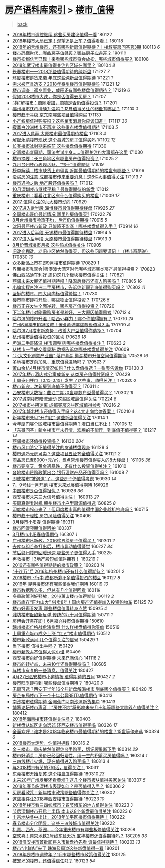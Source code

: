 [房产语料库索引](../../README.md)  > [楼市_值得](楼市_值得.md)
====
> [back](../README.md)

- [2018年楼市调控继续 这些买房建议值得一看](http://jkwz.applinzi.com/ittc/7061351183111701511.html#2018%E5%B9%B4%E6%A5%BC%E5%B8%82%E8%B0%83%E6%8E%A7%E7%BB%A7%E7%BB%AD+%E8%BF%99%E4%BA%9B%E4%B9%B0%E6%88%BF%E5%BB%BA%E8%AE%AE%E5%80%BC%E5%BE%97%E4%B8%80%E7%9C%8B) 180122  
- [2018年楼市大局已定！观望还是上车？值得看看！](http://jkwz.applinzi.com/ittc/7059869910887302155.html#2018%E5%B9%B4%E6%A5%BC%E5%B8%82%E5%A4%A7%E5%B1%80%E5%B7%B2%E5%AE%9A%EF%BC%81%E8%A7%82%E6%9C%9B%E8%BF%98%E6%98%AF%E4%B8%8A%E8%BD%A6%EF%BC%9F%E5%80%BC%E5%BE%97%E7%9C%8B%E7%9C%8B%EF%BC%81) 180118  
- [2018年的常州楼市，还有哪些新房值得期待？｜楼叔买房问答第3期](http://jkwz.applinzi.com/ittc/7057934443656774673.html#2018%E5%B9%B4%E7%9A%84%E5%B8%B8%E5%B7%9E%E6%A5%BC%E5%B8%82%EF%BC%8C%E8%BF%98%E6%9C%89%E5%93%AA%E4%BA%9B%E6%96%B0%E6%88%BF%E5%80%BC%E5%BE%97%E6%9C%9F%E5%BE%85%EF%BC%9F%EF%BD%9C%E6%A5%BC%E5%8F%94%E4%B9%B0%E6%88%BF%E9%97%AE%E7%AD%94%E7%AC%AC3%E6%9C%9F) 180113 *6* 
- [楼市恐慌时代，哪些房子值得买？哪些房子应避开？](http://jkwz.applinzi.com/ittc/7056885532427027472.html#%E6%A5%BC%E5%B8%82%E6%81%90%E6%85%8C%E6%97%B6%E4%BB%A3%EF%BC%8C%E5%93%AA%E4%BA%9B%E6%88%BF%E5%AD%90%E5%80%BC%E5%BE%97%E4%B9%B0%EF%BC%9F%E5%93%AA%E4%BA%9B%E6%88%BF%E5%AD%90%E5%BA%94%E9%81%BF%E5%BC%80%EF%BC%9F) 180110  
- [楼市松绑信号已现！来看哪些城市将会放松，哪些城市值得买入](http://jkwz.applinzi.com/ittc/7056325189359371275.html#%E6%A5%BC%E5%B8%82%E6%9D%BE%E7%BB%91%E4%BF%A1%E5%8F%B7%E5%B7%B2%E7%8E%B0%EF%BC%81%E6%9D%A5%E7%9C%8B%E5%93%AA%E4%BA%9B%E5%9F%8E%E5%B8%82%E5%B0%86%E4%BC%9A%E6%94%BE%E6%9D%BE%EF%BC%8C%E5%93%AA%E4%BA%9B%E5%9F%8E%E5%B8%82%E5%80%BC%E5%BE%97%E4%B9%B0%E5%85%A5) 180108  
- [2018年武汉楼市最值得关注的区域在哪里？](http://jkwz.applinzi.com/ittc/7054673342588519440.html#2018%E5%B9%B4%E6%AD%A6%E6%B1%89%E6%A5%BC%E5%B8%82%E6%9C%80%E5%80%BC%E5%BE%97%E5%85%B3%E6%B3%A8%E7%9A%84%E5%8C%BA%E5%9F%9F%E5%9C%A8%E5%93%AA%E9%87%8C%EF%BC%9F) 180104 *8* 
- [长春楼市——2018那些值得期待的纯新盘](http://jkwz.applinzi.com/ittc/7051704517152736273.html#%E9%95%BF%E6%98%A5%E6%A5%BC%E5%B8%82%E2%80%94%E2%80%942018%E9%82%A3%E4%BA%9B%E5%80%BC%E5%BE%97%E6%9C%9F%E5%BE%85%E7%9A%84%E7%BA%AF%E6%96%B0%E7%9B%98) 171227 *7* 
- [环厦楼市鲜货来袭 年底这些纯新盘值得期待](http://jkwz.applinzi.com/ittc/7049555931539440657.html#%E7%8E%AF%E5%8E%A6%E6%A5%BC%E5%B8%82%E9%B2%9C%E8%B4%A7%E6%9D%A5%E8%A2%AD+%E5%B9%B4%E5%BA%95%E8%BF%99%E4%BA%9B%E7%BA%AF%E6%96%B0%E7%9B%98%E5%80%BC%E5%BE%97%E6%9C%9F%E5%BE%85) 171221 *1* 
- [需求被严重透支？2018年泰州楼市值得期待吗](http://jkwz.applinzi.com/ittc/7049446830520140817.html#%E9%9C%80%E6%B1%82%E8%A2%AB%E4%B8%A5%E9%87%8D%E9%80%8F%E6%94%AF%EF%BC%9F2018%E5%B9%B4%E6%B3%B0%E5%B7%9E%E6%A5%BC%E5%B8%82%E5%80%BC%E5%BE%97%E6%9C%9F%E5%BE%85%E5%90%97) 171221 *12* 
- [楼市调查｜返乡置业，咸阳还有哪些楼盘值得期待？](http://jkwz.applinzi.com/ittc/7048800977983898640.html#%E6%A5%BC%E5%B8%82%E8%B0%83%E6%9F%A5%EF%BD%9C%E8%BF%94%E4%B9%A1%E7%BD%AE%E4%B8%9A%EF%BC%8C%E5%92%B8%E9%98%B3%E8%BF%98%E6%9C%89%E5%93%AA%E4%BA%9B%E6%A5%BC%E7%9B%98%E5%80%BC%E5%BE%97%E6%9C%9F%E5%BE%85%EF%BC%9F) 171219 *6* 
- [假如2018楼市大跌，你是否值得去买房？](http://jkwz.applinzi.com/ittc/7044288392420918289.html#%E5%81%87%E5%A6%822018%E6%A5%BC%E5%B8%82%E5%A4%A7%E8%B7%8C%EF%BC%8C%E4%BD%A0%E6%98%AF%E5%90%A6%E5%80%BC%E5%BE%97%E5%8E%BB%E4%B9%B0%E6%88%BF%EF%BC%9F) 171207  
- [“祥”解楼市：商圈增加，商铺是否仍值得投资？](http://jkwz.applinzi.com/ittc/7042036002770650128.html#%E2%80%9C%E7%A5%A5%E2%80%9D%E8%A7%A3%E6%A5%BC%E5%B8%82%EF%BC%9A%E5%95%86%E5%9C%88%E5%A2%9E%E5%8A%A0%EF%BC%8C%E5%95%86%E9%93%BA%E6%98%AF%E5%90%A6%E4%BB%8D%E5%80%BC%E5%BE%97%E6%8A%95%E8%B5%84%EF%BC%9F) 171201  
- [福州楼市还将持续升温吗？12月值得关注的楼盘有哪些？](http://jkwz.applinzi.com/ittc/7041767173289149456.html#%E7%A6%8F%E5%B7%9E%E6%A5%BC%E5%B8%82%E8%BF%98%E5%B0%86%E6%8C%81%E7%BB%AD%E5%8D%87%E6%B8%A9%E5%90%97%EF%BC%9F12%E6%9C%88%E5%80%BC%E5%BE%97%E5%85%B3%E6%B3%A8%E7%9A%84%E6%A5%BC%E7%9B%98%E6%9C%89%E5%93%AA%E4%BA%9B%EF%BC%9F) 171130 *3* 
- [楼市趋于平稳 京东南哪些项目值得购买](http://jkwz.applinzi.com/ittc/7041669464783848465.html#%E6%A5%BC%E5%B8%82%E8%B6%8B%E4%BA%8E%E5%B9%B3%E7%A8%B3+%E4%BA%AC%E4%B8%9C%E5%8D%97%E5%93%AA%E4%BA%9B%E9%A1%B9%E7%9B%AE%E5%80%BC%E5%BE%97%E8%B4%AD%E4%B9%B0) 171130  
- [小产权房值得购买吗？这些楼市消息你应该知道！](http://jkwz.applinzi.com/ittc/7036966507089757201.html#%E5%B0%8F%E4%BA%A7%E6%9D%83%E6%88%BF%E5%80%BC%E5%BE%97%E8%B4%AD%E4%B9%B0%E5%90%97%EF%BC%9F%E8%BF%99%E4%BA%9B%E6%A5%BC%E5%B8%82%E6%B6%88%E6%81%AF%E4%BD%A0%E5%BA%94%E8%AF%A5%E7%9F%A5%E9%81%93%EF%BC%81) 171117 *30* 
- [寂寞白沙洲楼市不再冷 这些重点楼盘值得期待](http://jkwz.applinzi.com/ittc/7031652823236871184.html#%E5%AF%82%E5%AF%9E%E7%99%BD%E6%B2%99%E6%B4%B2%E6%A5%BC%E5%B8%82%E4%B8%8D%E5%86%8D%E5%86%B7+%E8%BF%99%E4%BA%9B%E9%87%8D%E7%82%B9%E6%A5%BC%E7%9B%98%E5%80%BC%E5%BE%97%E6%9C%9F%E5%BE%85) 171103 *5* 
- [2017进入尾声 太原楼市最值得期待楼盘](http://jkwz.applinzi.com/ittc/7031498441685992464.html#2017%E8%BF%9B%E5%85%A5%E5%B0%BE%E5%A3%B0+%E5%A4%AA%E5%8E%9F%E6%A5%BC%E5%B8%82%E6%9C%80%E5%80%BC%E5%BE%97%E6%9C%9F%E5%BE%85%E6%A5%BC%E7%9B%98) 171103 *4* 
- [解密永清楼市现状 这个县城的房子值得买吗](http://jkwz.applinzi.com/ittc/7031181856135971857.html#%E8%A7%A3%E5%AF%86%E6%B0%B8%E6%B8%85%E6%A5%BC%E5%B8%82%E7%8E%B0%E7%8A%B6+%E8%BF%99%E4%B8%AA%E5%8E%BF%E5%9F%8E%E7%9A%84%E6%88%BF%E5%AD%90%E5%80%BC%E5%BE%97%E4%B9%B0%E5%90%97) 171102 *12* 
- [长春楼市冰封期来临前 这些楼盘值得期待](http://jkwz.applinzi.com/ittc/7030254594754610192.html#%E9%95%BF%E6%98%A5%E6%A5%BC%E5%B8%82%E5%86%B0%E5%B0%81%E6%9C%9F%E6%9D%A5%E4%B8%B4%E5%89%8D+%E8%BF%99%E4%BA%9B%E6%A5%BC%E7%9B%98%E5%80%BC%E5%BE%97%E6%9C%9F%E5%BE%85) 171030  
- [定调楼市新周期、司法考试变身……值得关注的大事都在这里](http://jkwz.applinzi.com/ittc/7030213667449209872.html#%E5%AE%9A%E8%B0%83%E6%A5%BC%E5%B8%82%E6%96%B0%E5%91%A8%E6%9C%9F%E3%80%81%E5%8F%B8%E6%B3%95%E8%80%83%E8%AF%95%E5%8F%98%E8%BA%AB%E2%80%A6%E2%80%A6%E5%80%BC%E5%BE%97%E5%85%B3%E6%B3%A8%E7%9A%84%E5%A4%A7%E4%BA%8B%E9%83%BD%E5%9C%A8%E8%BF%99%E9%87%8C) 171030  
- [楼市摘要：长三角地区有哪些房产值得投资？](http://jkwz.applinzi.com/ittc/7028473532139439121.html#%E6%A5%BC%E5%B8%82%E6%91%98%E8%A6%81%EF%BC%9A%E9%95%BF%E4%B8%89%E8%A7%92%E5%9C%B0%E5%8C%BA%E6%9C%89%E5%93%AA%E4%BA%9B%E6%88%BF%E4%BA%A7%E5%80%BC%E5%BE%97%E6%8A%95%E8%B5%84%EF%BC%9F) 171025 *2* 
- [九月台州楼市表现活跃，“银十”值得期待](http://jkwz.applinzi.com/ittc/7026074881257636880.html#%E4%B9%9D%E6%9C%88%E5%8F%B0%E5%B7%9E%E6%A5%BC%E5%B8%82%E8%A1%A8%E7%8E%B0%E6%B4%BB%E8%B7%83%EF%BC%8C%E2%80%9C%E9%93%B6%E5%8D%81%E2%80%9D%E5%80%BC%E5%BE%97%E6%9C%9F%E5%BE%85) 171019  
- [榜单解读｜楼市缺货上市偏紧 近期最值得期待的楼盘有哪些？](http://jkwz.applinzi.com/ittc/7025029843681543184.html#%E6%A6%9C%E5%8D%95%E8%A7%A3%E8%AF%BB%EF%BD%9C%E6%A5%BC%E5%B8%82%E7%BC%BA%E8%B4%A7%E4%B8%8A%E5%B8%82%E5%81%8F%E7%B4%A7+%E8%BF%91%E6%9C%9F%E6%9C%80%E5%80%BC%E5%BE%97%E6%9C%9F%E5%BE%85%E7%9A%84%E6%A5%BC%E7%9B%98%E6%9C%89%E5%93%AA%E4%BA%9B%EF%BC%9F) 171016  
- [没买房的注意 成都楼市传来重要消息！这6件大事值得关注](http://jkwz.applinzi.com/ittc/7023983438800094225.html#%E6%B2%A1%E4%B9%B0%E6%88%BF%E7%9A%84%E6%B3%A8%E6%84%8F+%E6%88%90%E9%83%BD%E6%A5%BC%E5%B8%82%E4%BC%A0%E6%9D%A5%E9%87%8D%E8%A6%81%E6%B6%88%E6%81%AF%EF%BC%81%E8%BF%996%E4%BB%B6%E5%A4%A7%E4%BA%8B%E5%80%BC%E5%BE%97%E5%85%B3%E6%B3%A8) 171013 *7* 
- [楼市遇冷之后 地产股还值得买吗？](http://jkwz.applinzi.com/ittc/7023633953754448912.html#%E6%A5%BC%E5%B8%82%E9%81%87%E5%86%B7%E4%B9%8B%E5%90%8E+%E5%9C%B0%E4%BA%A7%E8%82%A1%E8%BF%98%E5%80%BC%E5%BE%97%E4%B9%B0%E5%90%97%EF%BC%9F) 171012  
- [10月深圳楼市继续平稳？最值得期待的新盘](http://jkwz.applinzi.com/ittc/7023612467299746833.html#10%E6%9C%88%E6%B7%B1%E5%9C%B3%E6%A5%BC%E5%B8%82%E7%BB%A7%E7%BB%AD%E5%B9%B3%E7%A8%B3%EF%BC%9F%E6%9C%80%E5%80%BC%E5%BE%97%E6%9C%9F%E5%BE%85%E7%9A%84%E6%96%B0%E7%9B%98) 171012  
- [重庆楼市：看看江北区有什么值得购买的楼盘](http://jkwz.applinzi.com/ittc/7022522029176259600.html#%E9%87%8D%E5%BA%86%E6%A5%BC%E5%B8%82%EF%BC%9A%E7%9C%8B%E7%9C%8B%E6%B1%9F%E5%8C%97%E5%8C%BA%E6%9C%89%E4%BB%80%E4%B9%88%E5%80%BC%E5%BE%97%E8%B4%AD%E4%B9%B0%E7%9A%84%E6%A5%BC%E7%9B%98) 171009 *17* 
- [2017 值得关注的六大楼市动向](http://jkwz.applinzi.com/ittc/7018747552378389520.html#2017+%E5%80%BC%E5%BE%97%E5%85%B3%E6%B3%A8%E7%9A%84%E5%85%AD%E5%A4%A7%E6%A5%BC%E5%B8%82%E5%8A%A8%E5%90%91) 170929  
- [2017进入后半段 淄博楼市最值得期待楼盘](http://jkwz.applinzi.com/ittc/7017293070264173585.html#2017%E8%BF%9B%E5%85%A5%E5%90%8E%E5%8D%8A%E6%AE%B5+%E6%B7%84%E5%8D%9A%E6%A5%BC%E5%B8%82%E6%9C%80%E5%80%BC%E5%BE%97%E6%9C%9F%E5%BE%85%E6%A5%BC%E7%9B%98) 170925 *27* 
- [全国楼市房价最新情况 哪里的房值得买?](http://jkwz.applinzi.com/ittc/7016099063794238481.html#%E5%85%A8%E5%9B%BD%E6%A5%BC%E5%B8%82%E6%88%BF%E4%BB%B7%E6%9C%80%E6%96%B0%E6%83%85%E5%86%B5+%E5%93%AA%E9%87%8C%E7%9A%84%E6%88%BF%E5%80%BC%E5%BE%97%E4%B9%B0%3F) 170922 *78* 
- [8月台州楼市冷热不均，后市仍值得期待](http://jkwz.applinzi.com/ittc/7013457545098953744.html#8%E6%9C%88%E5%8F%B0%E5%B7%9E%E6%A5%BC%E5%B8%82%E5%86%B7%E7%83%AD%E4%B8%8D%E5%9D%87%EF%BC%8C%E5%90%8E%E5%B8%82%E4%BB%8D%E5%80%BC%E5%BE%97%E6%9C%9F%E5%BE%85) 170915 *5* 
- [沈阳最严楼市新政 只能降不能涨！哪些楼盘值得入手？](http://jkwz.applinzi.com/ittc/7013169478022726673.html#%E6%B2%88%E9%98%B3%E6%9C%80%E4%B8%A5%E6%A5%BC%E5%B8%82%E6%96%B0%E6%94%BF+%E5%8F%AA%E8%83%BD%E9%99%8D%E4%B8%8D%E8%83%BD%E6%B6%A8%EF%BC%81%E5%93%AA%E4%BA%9B%E6%A5%BC%E7%9B%98%E5%80%BC%E5%BE%97%E5%85%A5%E6%89%8B%EF%BC%9F) 170914 *16* 
- [2017进入后半段 无锡楼市最值得期待楼盘](http://jkwz.applinzi.com/ittc/7012944708203185169.html#2017%E8%BF%9B%E5%85%A5%E5%90%8E%E5%8D%8A%E6%AE%B5+%E6%97%A0%E9%94%A1%E6%A5%BC%E5%B8%82%E6%9C%80%E5%80%BC%E5%BE%97%E6%9C%9F%E5%BE%85%E6%A5%BC%E7%9B%98) 170914 *5* 
- [2017进入后半段 太原楼市最值得期待楼盘](http://jkwz.applinzi.com/ittc/7012574225049846801.html#2017%E8%BF%9B%E5%85%A5%E5%90%8E%E5%8D%8A%E6%AE%B5+%E5%A4%AA%E5%8E%9F%E6%A5%BC%E5%B8%82%E6%9C%80%E5%80%BC%E5%BE%97%E6%9C%9F%E5%BE%85%E6%A5%BC%E7%9B%98) 170913 *3* 
- [8月份晋城楼市月报 这些热点值得关注](http://jkwz.applinzi.com/ittc/7009852742309512208.html#8%E6%9C%88%E4%BB%BD%E6%99%8B%E5%9F%8E%E6%A5%BC%E5%B8%82%E6%9C%88%E6%8A%A5+%E8%BF%99%E4%BA%9B%E7%83%AD%E7%82%B9%E5%80%BC%E5%BE%97%E5%85%B3%E6%B3%A8) 170905  
- [旧改变棚改，老旧小区依然值得买，但这些问题要谨记！（楼市奇葩说）](http://jkwz.applinzi.com/ittc/7007648970615309328.html#%E6%97%A7%E6%94%B9%E5%8F%98%E6%A3%9A%E6%94%B9%EF%BC%8C%E8%80%81%E6%97%A7%E5%B0%8F%E5%8C%BA%E4%BE%9D%E7%84%B6%E5%80%BC%E5%BE%97%E4%B9%B0%EF%BC%8C%E4%BD%86%E8%BF%99%E4%BA%9B%E9%97%AE%E9%A2%98%E8%A6%81%E8%B0%A8%E8%AE%B0%EF%BC%81%EF%BC%88%E6%A5%BC%E5%B8%82%E5%A5%87%E8%91%A9%E8%AF%B4%EF%BC%89) 170830 *10* 
- [众多新品上市在即9月楼市值得期待](http://jkwz.applinzi.com/ittc/7007159746740880401.html#%E4%BC%97%E5%A4%9A%E6%96%B0%E5%93%81%E4%B8%8A%E5%B8%82%E5%9C%A8%E5%8D%B39%E6%9C%88%E6%A5%BC%E5%B8%82%E5%80%BC%E5%BE%97%E6%9C%9F%E5%BE%85) 170829 *1* 
- [界面楼市私享会|粤港澳大湾区时代哪些城市哪类房产最值得投资？](http://jkwz.applinzi.com/ittc/7005070834769855504.html#%E7%95%8C%E9%9D%A2%E6%A5%BC%E5%B8%82%E7%A7%81%E4%BA%AB%E4%BC%9A%7C%E7%B2%A4%E6%B8%AF%E6%BE%B3%E5%A4%A7%E6%B9%BE%E5%8C%BA%E6%97%B6%E4%BB%A3%E5%93%AA%E4%BA%9B%E5%9F%8E%E5%B8%82%E5%93%AA%E7%B1%BB%E6%88%BF%E4%BA%A7%E6%9C%80%E5%80%BC%E5%BE%97%E6%8A%95%E8%B5%84%EF%BC%9F) 170823  
- [佛山西站通车利好 周边这几个板块楼市值得关注！](http://jkwz.applinzi.com/ittc/7004152886454649872.html#%E4%BD%9B%E5%B1%B1%E8%A5%BF%E7%AB%99%E9%80%9A%E8%BD%A6%E5%88%A9%E5%A5%BD+%E5%91%A8%E8%BE%B9%E8%BF%99%E5%87%A0%E4%B8%AA%E6%9D%BF%E5%9D%97%E6%A5%BC%E5%B8%82%E5%80%BC%E5%BE%97%E5%85%B3%E6%B3%A8%EF%BC%81) 170821  
- [燕郊未来发展还值得期待吗？降温后楼市还有人购买吗？](http://jkwz.applinzi.com/ittc/6998348574839276561.html#%E7%87%95%E9%83%8A%E6%9C%AA%E6%9D%A5%E5%8F%91%E5%B1%95%E8%BF%98%E5%80%BC%E5%BE%97%E6%9C%9F%E5%BE%85%E5%90%97%EF%BC%9F%E9%99%8D%E6%B8%A9%E5%90%8E%E6%A5%BC%E5%B8%82%E8%BF%98%E6%9C%89%E4%BA%BA%E8%B4%AD%E4%B9%B0%E5%90%97%EF%BC%9F) 170805 *16* 
- [小编实探白沙洲二手房楼市，告诉你新房到底值得购买吗？](http://jkwz.applinzi.com/ittc/6997164472454874129.html#%E5%B0%8F%E7%BC%96%E5%AE%9E%E6%8E%A2%E7%99%BD%E6%B2%99%E6%B4%B2%E4%BA%8C%E6%89%8B%E6%88%BF%E6%A5%BC%E5%B8%82%EF%BC%8C%E5%91%8A%E8%AF%89%E4%BD%A0%E6%96%B0%E6%88%BF%E5%88%B0%E5%BA%95%E5%80%BC%E5%BE%97%E8%B4%AD%E4%B9%B0%E5%90%97%EF%BC%9F) 170802 *11* 
- [坚挺的楼市，四大风向标值得警惕！](http://jkwz.applinzi.com/ittc/6995818597828789264.html#%E5%9D%9A%E6%8C%BA%E7%9A%84%E6%A5%BC%E5%B8%82%EF%BC%8C%E5%9B%9B%E5%A4%A7%E9%A3%8E%E5%90%91%E6%A0%87%E5%80%BC%E5%BE%97%E8%AD%A6%E6%83%95%EF%BC%81) 170730  
- [楼市熊市即将开启，哪些物业值得投资？](http://jkwz.applinzi.com/ittc/6994228224618660880.html#%E6%A5%BC%E5%B8%82%E7%86%8A%E5%B8%82%E5%8D%B3%E5%B0%86%E5%BC%80%E5%90%AF%EF%BC%8C%E5%93%AA%E4%BA%9B%E7%89%A9%E4%B8%9A%E5%80%BC%E5%BE%97%E6%8A%95%E8%B5%84%EF%BC%9F) 170726 *5* 
- [楼市正在发生全面逆转，哪些房产值得投资？](http://jkwz.applinzi.com/ittc/6992020038515950609.html#%E6%A5%BC%E5%B8%82%E6%AD%A3%E5%9C%A8%E5%8F%91%E7%94%9F%E5%85%A8%E9%9D%A2%E9%80%86%E8%BD%AC%EF%BC%8C%E5%93%AA%E4%BA%9B%E6%88%BF%E4%BA%A7%E5%80%BC%E5%BE%97%E6%8A%95%E8%B5%84%EF%BC%9F) 170720  
- [下半年楼市对刚需购房者是利好，三大原因值得思考](http://jkwz.applinzi.com/ittc/6989342686128374801.html#%E4%B8%8B%E5%8D%8A%E5%B9%B4%E6%A5%BC%E5%B8%82%E5%AF%B9%E5%88%9A%E9%9C%80%E8%B4%AD%E6%88%BF%E8%80%85%E6%98%AF%E5%88%A9%E5%A5%BD%EF%BC%8C%E4%B8%89%E5%A4%A7%E5%8E%9F%E5%9B%A0%E5%80%BC%E5%BE%97%E6%80%9D%E8%80%83) 170712 *4* 
- [哈尔滨的楼市升温！哈西vs群力！哪个你值得拥有？](http://jkwz.applinzi.com/ittc/6988673299872482309.html#%E5%93%88%E5%B0%94%E6%BB%A8%E7%9A%84%E6%A5%BC%E5%B8%82%E5%8D%87%E6%B8%A9%EF%BC%81%E5%93%88%E8%A5%BFvs%E7%BE%A4%E5%8A%9B%EF%BC%81%E5%93%AA%E4%B8%AA%E4%BD%A0%E5%80%BC%E5%BE%97%E6%8B%A5%E6%9C%89%EF%BC%9F) 170710 *28* 
- [广州6月楼市销冠区域！置业黄埔哪些靓盘值得入手](http://jkwz.applinzi.com/ittc/6988415338939941904.html#%E5%B9%BF%E5%B7%9E6%E6%9C%88%E6%A5%BC%E5%B8%82%E9%94%80%E5%86%A0%E5%8C%BA%E5%9F%9F%EF%BC%81%E7%BD%AE%E4%B8%9A%E9%BB%84%E5%9F%94%E5%93%AA%E4%BA%9B%E9%9D%93%E7%9B%98%E5%80%BC%E5%BE%97%E5%85%A5%E6%89%8B) 170709 *4* 
- [哈尔滨7月楼市新态势！改善大户型值得你选择？](http://jkwz.applinzi.com/ittc/6986401126499746821.html#%E5%93%88%E5%B0%94%E6%BB%A87%E6%9C%88%E6%A5%BC%E5%B8%82%E6%96%B0%E6%80%81%E5%8A%BF%EF%BC%81%E6%94%B9%E5%96%84%E5%A4%A7%E6%88%B7%E5%9E%8B%E5%80%BC%E5%BE%97%E4%BD%A0%E9%80%89%E6%8B%A9%EF%BC%9F) 170704  
- [杭州楼市最值得投资的区块](http://jkwz.applinzi.com/ittc/6983442116108616708.html#%E6%9D%AD%E5%B7%9E%E6%A5%BC%E5%B8%82%E6%9C%80%E5%80%BC%E5%BE%97%E6%8A%95%E8%B5%84%E7%9A%84%E5%8C%BA%E5%9D%97) 170626 *18* 
- [坦洲二手房降温 楼市调整期 哪些楼盘值得关注？](http://jkwz.applinzi.com/ittc/6982267809852556292.html#%E5%9D%A6%E6%B4%B2%E4%BA%8C%E6%89%8B%E6%88%BF%E9%99%8D%E6%B8%A9+%E6%A5%BC%E5%B8%82%E8%B0%83%E6%95%B4%E6%9C%9F+%E5%93%AA%E4%BA%9B%E6%A5%BC%E7%9B%98%E5%80%BC%E5%BE%97%E5%85%B3%E6%B3%A8%EF%BC%9F) 170623 *2* 
- [从楼市一手成交看奥秘 数据告诉你哪些楼盘值得关注](http://jkwz.applinzi.com/ittc/6977237273580930052.html#%E4%BB%8E%E6%A5%BC%E5%B8%82%E4%B8%80%E6%89%8B%E6%88%90%E4%BA%A4%E7%9C%8B%E5%A5%A5%E7%A7%98+%E6%95%B0%E6%8D%AE%E5%91%8A%E8%AF%89%E4%BD%A0%E5%93%AA%E4%BA%9B%E6%A5%BC%E7%9B%98%E5%80%BC%E5%BE%97%E5%85%B3%E6%B3%A8) 170609  
- [“北大文化创意产业园” 落户巢湖 巢湖楼市升值空间值得期待](http://jkwz.applinzi.com/ittc/6972616115262850052.html#%E2%80%9C%E5%8C%97%E5%A4%A7%E6%96%87%E5%8C%96%E5%88%9B%E6%84%8F%E4%BA%A7%E4%B8%9A%E5%9B%AD%E2%80%9D+%E8%90%BD%E6%88%B7%E5%B7%A2%E6%B9%96+%E5%B7%A2%E6%B9%96%E6%A5%BC%E5%B8%82%E5%8D%87%E5%80%BC%E7%A9%BA%E9%97%B4%E5%80%BC%E5%BE%97%E6%9C%9F%E5%BE%85) 170528 *16* 
- [多地楼市定向加息，重庆值得进场吗？](http://jkwz.applinzi.com/ittc/6963553855617893380.html#%E5%A4%9A%E5%9C%B0%E6%A5%BC%E5%B8%82%E5%AE%9A%E5%90%91%E5%8A%A0%E6%81%AF%EF%BC%8C%E9%87%8D%E5%BA%86%E5%80%BC%E5%BE%97%E8%BF%9B%E5%9C%BA%E5%90%97%EF%BC%9F) 170503 *7* 
- [萧山余杭4月楼市情况如何？什么盘值得选？一张表告诉你](http://jkwz.applinzi.com/ittc/6962438435678716933.html#%E8%90%A7%E5%B1%B1%E4%BD%99%E6%9D%AD4%E6%9C%88%E6%A5%BC%E5%B8%82%E6%83%85%E5%86%B5%E5%A6%82%E4%BD%95%EF%BC%9F%E4%BB%80%E4%B9%88%E7%9B%98%E5%80%BC%E5%BE%97%E9%80%89%EF%BC%9F%E4%B8%80%E5%BC%A0%E8%A1%A8%E5%91%8A%E8%AF%89%E4%BD%A0) 170430 *3* 
- [2017年楼市酒店式公寓成新宠 这类房产值得投资吗？](http://jkwz.applinzi.com/ittc/6962011755902403588.html#2017%E5%B9%B4%E6%A5%BC%E5%B8%82%E9%85%92%E5%BA%97%E5%BC%8F%E5%85%AC%E5%AF%93%E6%88%90%E6%96%B0%E5%AE%A0+%E8%BF%99%E7%B1%BB%E6%88%BF%E4%BA%A7%E5%80%BC%E5%BE%97%E6%8A%95%E8%B5%84%E5%90%97%EF%BC%9F) 170429  
- [上周泰州楼市（3.13-3.19）发生了这些事，值得关注！](http://jkwz.applinzi.com/ittc/6947114616013456388.html#%E4%B8%8A%E5%91%A8%E6%B3%B0%E5%B7%9E%E6%A5%BC%E5%B8%82%EF%BC%883.13-3.19%EF%BC%89%E5%8F%91%E7%94%9F%E4%BA%86%E8%BF%99%E4%BA%9B%E4%BA%8B%EF%BC%8C%E5%80%BC%E5%BE%97%E5%85%B3%E6%B3%A8%EF%BC%81) 170320 *6* 
- [楼市新宠，次新房到底值不值得买？](http://jkwz.applinzi.com/ittc/6943891043878700036.html#%E6%A5%BC%E5%B8%82%E6%96%B0%E5%AE%A0%EF%BC%8C%E6%AC%A1%E6%96%B0%E6%88%BF%E5%88%B0%E5%BA%95%E5%80%BC%E4%B8%8D%E5%80%BC%E5%BE%97%E4%B9%B0%EF%BC%9F) 170311 *4* 
- [西安楼市大数据：曲江二期20盘哪款户型最值得买？](http://jkwz.applinzi.com/ittc/6940240205708788740.html#%E8%A5%BF%E5%AE%89%E6%A5%BC%E5%B8%82%E5%A4%A7%E6%95%B0%E6%8D%AE%EF%BC%9A%E6%9B%B2%E6%B1%9F%E4%BA%8C%E6%9C%9F20%E7%9B%98%E5%93%AA%E6%AC%BE%E6%88%B7%E5%9E%8B%E6%9C%80%E5%80%BC%E5%BE%97%E4%B9%B0%EF%BC%9F) 170302 *11* 
- [2017城南楼市暗流涌动 这些区域最值得关注](http://jkwz.applinzi.com/ittc/6938260895791842309.html#2017%E5%9F%8E%E5%8D%97%E6%A5%BC%E5%B8%82%E6%9A%97%E6%B5%81%E6%B6%8C%E5%8A%A8+%E8%BF%99%E4%BA%9B%E5%8C%BA%E5%9F%9F%E6%9C%80%E5%80%BC%E5%BE%97%E5%85%B3%E6%B3%A8) 170224 *8* 
- [2017楼市扑朔迷离 成都买房这些区域值得参考](http://jkwz.applinzi.com/ittc/6935219501661684740.html#2017%E6%A5%BC%E5%B8%82%E6%89%91%E6%9C%94%E8%BF%B7%E7%A6%BB+%E6%88%90%E9%83%BD%E4%B9%B0%E6%88%BF%E8%BF%99%E4%BA%9B%E5%8C%BA%E5%9F%9F%E5%80%BC%E5%BE%97%E5%8F%82%E8%80%83) 170216 *2* 
- [2017年城北楼市还值得入手吗？这4大走向给你答案！](http://jkwz.applinzi.com/ittc/6933002031248966660.html#2017%E5%B9%B4%E5%9F%8E%E5%8C%97%E6%A5%BC%E5%B8%82%E8%BF%98%E5%80%BC%E5%BE%97%E5%85%A5%E6%89%8B%E5%90%97%EF%BC%9F%E8%BF%994%E5%A4%A7%E8%B5%B0%E5%90%91%E7%BB%99%E4%BD%A0%E7%AD%94%E6%A1%88%EF%BC%81) 170210 *4* 
- [新年楼市未见“开门红” 这些新盘值得关注](http://jkwz.applinzi.com/ittc/6922952712181515269.html#%E6%96%B0%E5%B9%B4%E6%A5%BC%E5%B8%82%E6%9C%AA%E8%A7%81%E2%80%9C%E5%BC%80%E9%97%A8%E7%BA%A2%E2%80%9D+%E8%BF%99%E4%BA%9B%E6%96%B0%E7%9B%98%E5%80%BC%E5%BE%97%E5%85%B3%E6%B3%A8) 170114 *1* 
- [今年厦门哪个区域楼市最值得期待？灌口当仁不让！](http://jkwz.applinzi.com/ittc/6919699198290428933.html#%E4%BB%8A%E5%B9%B4%E5%8E%A6%E9%97%A8%E5%93%AA%E4%B8%AA%E5%8C%BA%E5%9F%9F%E6%A5%BC%E5%B8%82%E6%9C%80%E5%80%BC%E5%BE%97%E6%9C%9F%E5%BE%85%EF%BC%9F%E7%81%8C%E5%8F%A3%E5%BD%93%E4%BB%81%E4%B8%8D%E8%AE%A9%EF%BC%81) 170105 *13* 
- [「东哥问答」新乡楼市年末行情，欢腾的不能行，到底值不值得买？](http://jkwz.applinzi.com/ittc/6912721349583045636.html#%E3%80%8C%E4%B8%9C%E5%93%A5%E9%97%AE%E7%AD%94%E3%80%8D%E6%96%B0%E4%B9%A1%E6%A5%BC%E5%B8%82%E5%B9%B4%E6%9C%AB%E8%A1%8C%E6%83%85%EF%BC%8C%E6%AC%A2%E8%85%BE%E7%9A%84%E4%B8%8D%E8%83%BD%E8%A1%8C%EF%BC%8C%E5%88%B0%E5%BA%95%E5%80%BC%E4%B8%8D%E5%80%BC%E5%BE%97%E4%B9%B0%EF%BC%9F) 161217 *13* 
- [燕郊楼市还值得投资吗？](http://jkwz.applinzi.com/ittc/6906343882458924036.html#%E7%87%95%E9%83%8A%E6%A5%BC%E5%B8%82%E8%BF%98%E5%80%BC%E5%BE%97%E6%8A%95%E8%B5%84%E5%90%97%EF%BC%9F) 161130 *204* 
- [楼市风口浪尖下值得关注的商铺楼盘现身](http://jkwz.applinzi.com/ittc/6905496922902496260.html#%E6%A5%BC%E5%B8%82%E9%A3%8E%E5%8F%A3%E6%B5%AA%E5%B0%96%E4%B8%8B%E5%80%BC%E5%BE%97%E5%85%B3%E6%B3%A8%E7%9A%84%E5%95%86%E9%93%BA%E6%A5%BC%E7%9B%98%E7%8E%B0%E8%BA%AB) 161128 *3* 
- [楼市遇冷无房可卖？这些项目五证齐全值得关注](http://jkwz.applinzi.com/ittc/6902971615968494597.html#%E6%A5%BC%E5%B8%82%E9%81%87%E5%86%B7%E6%97%A0%E6%88%BF%E5%8F%AF%E5%8D%96%EF%BC%9F%E8%BF%99%E4%BA%9B%E9%A1%B9%E7%9B%AE%E4%BA%94%E8%AF%81%E9%BD%90%E5%85%A8%E5%80%BC%E5%BE%97%E5%85%B3%E6%B3%A8) 161121 *2* 
- [商品房已至8000+元/㎡，盘点常州楼市值得买入的8大楼盘！](http://jkwz.applinzi.com/ittc/6897053228910248965.html#%E5%95%86%E5%93%81%E6%88%BF%E5%B7%B2%E8%87%B38000%2B%E5%85%83%2F%E3%8E%A1%EF%BC%8C%E7%9B%98%E7%82%B9%E5%B8%B8%E5%B7%9E%E6%A5%BC%E5%B8%82%E5%80%BC%E5%BE%97%E4%B9%B0%E5%85%A5%E7%9A%848%E5%A4%A7%E6%A5%BC%E7%9B%98%EF%BC%81) 161105 *36* 
- [楼市要变天，黄金遇暴跌，还有什么投资值得关注？](http://jkwz.applinzi.com/ittc/6887437550414726149.html#%E6%A5%BC%E5%B8%82%E8%A6%81%E5%8F%98%E5%A4%A9%EF%BC%8C%E9%BB%84%E9%87%91%E9%81%87%E6%9A%B4%E8%B7%8C%EF%BC%8C%E8%BF%98%E6%9C%89%E4%BB%80%E4%B9%88%E6%8A%95%E8%B5%84%E5%80%BC%E5%BE%97%E5%85%B3%E6%B3%A8%EF%BC%9F) 161010  
- [各地楼市限购政策出台 银行理财产品还值得买吗？](http://jkwz.applinzi.com/ittc/6886644989819356165.html#%E5%90%84%E5%9C%B0%E6%A5%BC%E5%B8%82%E9%99%90%E8%B4%AD%E6%94%BF%E7%AD%96%E5%87%BA%E5%8F%B0+%E9%93%B6%E8%A1%8C%E7%90%86%E8%B4%A2%E4%BA%A7%E5%93%81%E8%BF%98%E5%80%BC%E5%BE%97%E4%B9%B0%E5%90%97%EF%BC%9F) 161008 *7* 
- [即使楼市“被泡沫”了，这些房子仍值得考虑](http://jkwz.applinzi.com/ittc/6883660869229085700.html#%E5%8D%B3%E4%BD%BF%E6%A5%BC%E5%B8%82%E2%80%9C%E8%A2%AB%E6%B3%A1%E6%B2%AB%E2%80%9D%E4%BA%86%EF%BC%8C%E8%BF%99%E4%BA%9B%E6%88%BF%E5%AD%90%E4%BB%8D%E5%80%BC%E5%BE%97%E8%80%83%E8%99%91) 160930 *14* 
- [7、9号线十月开跑 楼市未来发展值得期待](http://jkwz.applinzi.com/ittc/6882115134851384324.html#7%E3%80%819%E5%8F%B7%E7%BA%BF%E5%8D%81%E6%9C%88%E5%BC%80%E8%B7%91+%E6%A5%BC%E5%B8%82%E6%9C%AA%E6%9D%A5%E5%8F%91%E5%B1%95%E5%80%BC%E5%BE%97%E6%9C%9F%E5%BE%85) 160926  
- [中国楼市是否值得担忧？](http://jkwz.applinzi.com/ittc/6882114620512273413.html#%E4%B8%AD%E5%9B%BD%E6%A5%BC%E5%B8%82%E6%98%AF%E5%90%A6%E5%80%BC%E5%BE%97%E6%8B%85%E5%BF%A7%EF%BC%9F) 160926 *36* 
- [西安楼市未来三大信号值得关注！](http://jkwz.applinzi.com/ittc/6877490922115302404.html#%E8%A5%BF%E5%AE%89%E6%A5%BC%E5%B8%82%E6%9C%AA%E6%9D%A5%E4%B8%89%E5%A4%A7%E4%BF%A1%E5%8F%B7%E5%80%BC%E5%BE%97%E5%85%B3%E6%B3%A8%EF%BC%81) 160913 *27* 
- [买房真得看时机 赣州楼市小户型房源值得选](http://jkwz.applinzi.com/ittc/6870339516417704964.html#%E4%B9%B0%E6%88%BF%E7%9C%9F%E5%BE%97%E7%9C%8B%E6%97%B6%E6%9C%BA+%E8%B5%A3%E5%B7%9E%E6%A5%BC%E5%B8%82%E5%B0%8F%E6%88%B7%E5%9E%8B%E6%88%BF%E6%BA%90%E5%80%BC%E5%BE%97%E9%80%89) 160825 *8* 
- [印度楼市拐点来了！但印度楼市真的值得中国企业趁机抄底吗？](http://jkwz.applinzi.com/ittc/6855116789079606276.html#%E5%8D%B0%E5%BA%A6%E6%A5%BC%E5%B8%82%E6%8B%90%E7%82%B9%E6%9D%A5%E4%BA%86%EF%BC%81%E4%BD%86%E5%8D%B0%E5%BA%A6%E6%A5%BC%E5%B8%82%E7%9C%9F%E7%9A%84%E5%80%BC%E5%BE%97%E4%B8%AD%E5%9B%BD%E4%BC%81%E4%B8%9A%E8%B6%81%E6%9C%BA%E6%8A%84%E5%BA%95%E5%90%97%EF%BC%9F) 160715  
- [楼市趋于理性 房贷风险值得关注](http://jkwz.applinzi.com/ittc/6817846993569186821.html#%E6%A5%BC%E5%B8%82%E8%B6%8B%E4%BA%8E%E7%90%86%E6%80%A7+%E6%88%BF%E8%B4%B7%E9%A3%8E%E9%99%A9%E5%80%BC%E5%BE%97%E5%85%B3%E6%B3%A8) 160406  
- [3月楼市小阳春 值得期待](http://jkwz.applinzi.com/ittc/6808201019099972612.html#3%E6%9C%88%E6%A5%BC%E5%B8%82%E5%B0%8F%E9%98%B3%E6%98%A5+%E5%80%BC%E5%BE%97%E6%9C%9F%E5%BE%85) 160311  
- [楼市回暖预期值得呵护](http://jkwz.applinzi.com/ittc/6806902562770912261.html#%E6%A5%BC%E5%B8%82%E5%9B%9E%E6%9A%96%E9%A2%84%E6%9C%9F%E5%80%BC%E5%BE%97%E5%91%B5%E6%8A%A4) 160307  
- [3月楼市小阳春值得期待](http://jkwz.applinzi.com/ittc/6806708604811871236.html#3%E6%9C%88%E6%A5%BC%E5%B8%82%E5%B0%8F%E9%98%B3%E6%98%A5%E5%80%BC%E5%BE%97%E6%9C%9F%E5%BE%85) 160307 *1* 
- [广州楼市出新政，2016这五种房子值得买！](http://jkwz.applinzi.com/ittc/6804762591981208580.html#%E5%B9%BF%E5%B7%9E%E6%A5%BC%E5%B8%82%E5%87%BA%E6%96%B0%E6%94%BF%EF%BC%8C2016%E8%BF%99%E4%BA%94%E7%A7%8D%E6%88%BF%E5%AD%90%E5%80%BC%E5%BE%97%E4%B9%B0%EF%BC%81) 160301 *2* 
- [去库存组合拳打出后，楼市异动值得警觉](http://jkwz.applinzi.com/ittc/6803286196004324357.html#%E5%8E%BB%E5%BA%93%E5%AD%98%E7%BB%84%E5%90%88%E6%8B%B3%E6%89%93%E5%87%BA%E5%90%8E%EF%BC%8C%E6%A5%BC%E5%B8%82%E5%BC%82%E5%8A%A8%E5%80%BC%E5%BE%97%E8%AD%A6%E8%A7%89) 160227 *84* 
- [节后赣州楼市回暖迅速 哪些房子更值得入手](http://jkwz.applinzi.com/ittc/6802821608372700165.html#%E8%8A%82%E5%90%8E%E8%B5%A3%E5%B7%9E%E6%A5%BC%E5%B8%82%E5%9B%9E%E6%9A%96%E8%BF%85%E9%80%9F+%E5%93%AA%E4%BA%9B%E6%88%BF%E5%AD%90%E6%9B%B4%E5%80%BC%E5%BE%97%E5%85%A5%E6%89%8B) 160225  
- [再救楼市！3地产股短线值得拥有！](http://jkwz.applinzi.com/ittc/6800590374322045956.html#%E5%86%8D%E6%95%91%E6%A5%BC%E5%B8%82%EF%BC%813%E5%9C%B0%E4%BA%A7%E8%82%A1%E7%9F%AD%E7%BA%BF%E5%80%BC%E5%BE%97%E6%8B%A5%E6%9C%89%EF%BC%81) 160219 *1* 
- [2016还有哪些值得期待的楼市政策？](http://jkwz.applinzi.com/ittc/6794680248142660612.html#2016%E8%BF%98%E6%9C%89%E5%93%AA%E4%BA%9B%E5%80%BC%E5%BE%97%E6%9C%9F%E5%BE%85%E7%9A%84%E6%A5%BC%E5%B8%82%E6%94%BF%E7%AD%96%EF%BC%9F) 160203 *14* 
- [“十连万”后 2016年杭州楼市还有什么值得期待？](http://jkwz.applinzi.com/ittc/6793805611598873605.html#%E2%80%9C%E5%8D%81%E8%BF%9E%E4%B8%87%E2%80%9D%E5%90%8E+2016%E5%B9%B4%E6%9D%AD%E5%B7%9E%E6%A5%BC%E5%B8%82%E8%BF%98%E6%9C%89%E4%BB%80%E4%B9%88%E5%80%BC%E5%BE%97%E6%9C%9F%E5%BE%85%EF%BC%9F) 160201 *2* 
- [2016楼市下行中 成都所剩不多值得投资的楼盘](http://jkwz.applinzi.com/ittc/6791928075147281412.html#2016%E6%A5%BC%E5%B8%82%E4%B8%8B%E8%A1%8C%E4%B8%AD+%E6%88%90%E9%83%BD%E6%89%80%E5%89%A9%E4%B8%8D%E5%A4%9A%E5%80%BC%E5%BE%97%E6%8A%95%E8%B5%84%E7%9A%84%E6%A5%BC%E7%9B%98) 160127 *8* 
- [2016年 昆明楼市还有哪些值得我们期待](http://jkwz.applinzi.com/ittc/6789072229996430341.html#2016%E5%B9%B4+%E6%98%86%E6%98%8E%E6%A5%BC%E5%B8%82%E8%BF%98%E6%9C%89%E5%93%AA%E4%BA%9B%E5%80%BC%E5%BE%97%E6%88%91%E4%BB%AC%E6%9C%9F%E5%BE%85) 160119 *10* 
- [楼市数据那么多，但总有几个值得回看](http://jkwz.applinzi.com/ittc/6787823883113726981.html#%E6%A5%BC%E5%B8%82%E6%95%B0%E6%8D%AE%E9%82%A3%E4%B9%88%E5%A4%9A%EF%BC%8C%E4%BD%86%E6%80%BB%E6%9C%89%E5%87%A0%E4%B8%AA%E5%80%BC%E5%BE%97%E5%9B%9E%E7%9C%8B) 160116  
- [多重政策利好释放，2016萧山楼市值得期待](http://jkwz.applinzi.com/ittc/6786730059184489477.html#%E5%A4%9A%E9%87%8D%E6%94%BF%E7%AD%96%E5%88%A9%E5%A5%BD%E9%87%8A%E6%94%BE%EF%BC%8C2016%E8%90%A7%E5%B1%B1%E6%A5%BC%E5%B8%82%E5%80%BC%E5%BE%97%E6%9C%9F%E5%BE%85) 160113 *2* 
- [楼市库存“压力山大” 够卖8年！国内房产还值得加入投资购物车](http://jkwz.applinzi.com/ittc/6768653901217940485.html#%E6%A5%BC%E5%B8%82%E5%BA%93%E5%AD%98%E2%80%9C%E5%8E%8B%E5%8A%9B%E5%B1%B1%E5%A4%A7%E2%80%9D+%E5%A4%9F%E5%8D%968%E5%B9%B4%EF%BC%81%E5%9B%BD%E5%86%85%E6%88%BF%E4%BA%A7%E8%BF%98%E5%80%BC%E5%BE%97%E5%8A%A0%E5%85%A5%E6%8A%95%E8%B5%84%E8%B4%AD%E7%89%A9%E8%BD%A6) 151125 *73* 
- [楼市好声音发声 哪些楼盘值得转身点赞](http://jkwz.applinzi.com/ittc/6746018313809839109.html#%E6%A5%BC%E5%B8%82%E5%A5%BD%E5%A3%B0%E9%9F%B3%E5%8F%91%E5%A3%B0+%E5%93%AA%E4%BA%9B%E6%A5%BC%E7%9B%98%E5%80%BC%E5%BE%97%E8%BD%AC%E8%BA%AB%E7%82%B9%E8%B5%9E) 150925 *4* 
- [潍坊楼市酝酿新反弹 传统的九十月值得期待](http://jkwz.applinzi.com/ittc/547650615043632569.html#%E6%BD%8D%E5%9D%8A%E6%A5%BC%E5%B8%82%E9%85%9D%E9%85%BF%E6%96%B0%E5%8F%8D%E5%BC%B9+%E4%BC%A0%E7%BB%9F%E7%9A%84%E4%B9%9D%E5%8D%81%E6%9C%88%E5%80%BC%E5%BE%97%E6%9C%9F%E5%BE%85) 150711 *1* 
- [房博会开幕在即！6月嘉兴楼市值得期待](http://jkwz.applinzi.com/ittc/547650611424010227.html#%E6%88%BF%E5%8D%9A%E4%BC%9A%E5%BC%80%E5%B9%95%E5%9C%A8%E5%8D%B3%EF%BC%816%E6%9C%88%E5%98%89%E5%85%B4%E6%A5%BC%E5%B8%82%E5%80%BC%E5%BE%97%E6%9C%9F%E5%BE%85) 150610  
- [赣州楼市价格战愈演愈烈 什么样楼盘值得你买单](http://jkwz.applinzi.com/ittc/547650611408455828.html#%E8%B5%A3%E5%B7%9E%E6%A5%BC%E5%B8%82%E4%BB%B7%E6%A0%BC%E6%88%98%E6%84%88%E6%BC%94%E6%84%88%E7%83%88+%E4%BB%80%E4%B9%88%E6%A0%B7%E6%A5%BC%E7%9B%98%E5%80%BC%E5%BE%97%E4%BD%A0%E4%B9%B0%E5%8D%95) 150519  
- [上周重点城市成交上涨 “红五”楼市值得期待](http://jkwz.applinzi.com/ittc/547650611411641375.html#%E4%B8%8A%E5%91%A8%E9%87%8D%E7%82%B9%E5%9F%8E%E5%B8%82%E6%88%90%E4%BA%A4%E4%B8%8A%E6%B6%A8+%E2%80%9C%E7%BA%A2%E4%BA%94%E2%80%9D%E6%A5%BC%E5%B8%82%E5%80%BC%E5%BE%97%E6%9C%9F%E5%BE%85) 150512  
- [楼市新政满月 几个值得关注的信号](http://jkwz.applinzi.com/ittc/547650611402144842.html#%E6%A5%BC%E5%B8%82%E6%96%B0%E6%94%BF%E6%BB%A1%E6%9C%88+%E5%87%A0%E4%B8%AA%E5%80%BC%E5%BE%97%E5%85%B3%E6%B3%A8%E7%9A%84%E4%BF%A1%E5%8F%B7) 150429 *1* 
- [当下楼市 值得出手吗？](http://jkwz.applinzi.com/ittc/547650611409943560.html#%E5%BD%93%E4%B8%8B%E6%A5%BC%E5%B8%82+%E5%80%BC%E5%BE%97%E5%87%BA%E6%89%8B%E5%90%97%EF%BC%9F) 150429  
- [楼市新政并不值得大惊小怪](http://jkwz.applinzi.com/ittc/547650611403820240.html#%E6%A5%BC%E5%B8%82%E6%96%B0%E6%94%BF%E5%B9%B6%E4%B8%8D%E5%80%BC%E5%BE%97%E5%A4%A7%E6%83%8A%E5%B0%8F%E6%80%AA) 150409  
- [西安楼市向好值得期待 未来充满信心](http://jkwz.applinzi.com/ittc/547650611381234214.html#%E8%A5%BF%E5%AE%89%E6%A5%BC%E5%B8%82%E5%90%91%E5%A5%BD%E5%80%BC%E5%BE%97%E6%9C%9F%E5%BE%85+%E6%9C%AA%E6%9D%A5%E5%85%85%E6%BB%A1%E4%BF%A1%E5%BF%83) 141118 *2* 
- [楼市的转折点，未来10年还值得期待吗？](http://jkwz.applinzi.com/ittc/7099658775801889802.html#%E6%A5%BC%E5%B8%82%E7%9A%84%E8%BD%AC%E6%8A%98%E7%82%B9%EF%BC%8C%E6%9C%AA%E6%9D%A510%E5%B9%B4%E8%BF%98%E5%80%BC%E5%BE%97%E6%9C%9F%E5%BE%85%E5%90%97%EF%BC%9F) 180505  
- [与楼市有关的一些消息，值得关注](http://jkwz.applinzi.com/ittc/7096734124536759312.html#%E4%B8%8E%E6%A5%BC%E5%B8%82%E6%9C%89%E5%85%B3%E7%9A%84%E4%B8%80%E4%BA%9B%E6%B6%88%E6%81%AF%EF%BC%8C%E5%80%BC%E5%BE%97%E5%85%B3%E6%B3%A8) 180427  
- [4月27日西安楼市小道情报 值得期待的五月](http://jkwz.applinzi.com/ittc/7096688946849514507.html#4%E6%9C%8827%E6%97%A5%E8%A5%BF%E5%AE%89%E6%A5%BC%E5%B8%82%E5%B0%8F%E9%81%93%E6%83%85%E6%8A%A5+%E5%80%BC%E5%BE%97%E6%9C%9F%E5%BE%85%E7%9A%84%E4%BA%94%E6%9C%88) 180427 *2* 
- [楼市旺季即将到 哪些楼盘值得期待？](http://jkwz.applinzi.com/ittc/7094069093886067729.html#%E6%A5%BC%E5%B8%82%E6%97%BA%E5%AD%A3%E5%8D%B3%E5%B0%86%E5%88%B0+%E5%93%AA%E4%BA%9B%E6%A5%BC%E7%9B%98%E5%80%BC%E5%BE%97%E6%9C%9F%E5%BE%85%EF%BC%9F) 180420 *3* 
- [无房可选？西安下半年16个纯新盘解渴楼市 到底哪个值得买？](http://jkwz.applinzi.com/ittc/7093999791862449158.html#%E6%97%A0%E6%88%BF%E5%8F%AF%E9%80%89%EF%BC%9F%E8%A5%BF%E5%AE%89%E4%B8%8B%E5%8D%8A%E5%B9%B416%E4%B8%AA%E7%BA%AF%E6%96%B0%E7%9B%98%E8%A7%A3%E6%B8%B4%E6%A5%BC%E5%B8%82+%E5%88%B0%E5%BA%95%E5%93%AA%E4%B8%AA%E5%80%BC%E5%BE%97%E4%B9%B0%EF%BC%9F) 180420 *15* 
- [房企布局楼市下一个十年公募REITs值得期待](http://jkwz.applinzi.com/ittc/7091394402717271056.html#%E6%88%BF%E4%BC%81%E5%B8%83%E5%B1%80%E6%A5%BC%E5%B8%82%E4%B8%8B%E4%B8%80%E4%B8%AA%E5%8D%81%E5%B9%B4%E5%85%AC%E5%8B%9FREITs%E5%80%BC%E5%BE%97%E6%9C%9F%E5%BE%85) 180413  
- [南沙楼市值得期待 金洲蕉门河南沙湾新货集中](http://jkwz.applinzi.com/ittc/7091256945120117767.html#%E5%8D%97%E6%B2%99%E6%A5%BC%E5%B8%82%E5%80%BC%E5%BE%97%E6%9C%9F%E5%BE%85+%E9%87%91%E6%B4%B2%E8%95%89%E9%97%A8%E6%B2%B3%E5%8D%97%E6%B2%99%E6%B9%BE%E6%96%B0%E8%B4%A7%E9%9B%86%E4%B8%AD) 180413  
- [博鳌论坛楼市声音｜“房住不炒”将影响未来几十年等哪些大咖观点值得关注？](http://jkwz.applinzi.com/ittc/7091229599235310598.html#%E5%8D%9A%E9%B3%8C%E8%AE%BA%E5%9D%9B%E6%A5%BC%E5%B8%82%E5%A3%B0%E9%9F%B3%EF%BD%9C%E2%80%9C%E6%88%BF%E4%BD%8F%E4%B8%8D%E7%82%92%E2%80%9D%E5%B0%86%E5%BD%B1%E5%93%8D%E6%9C%AA%E6%9D%A5%E5%87%A0%E5%8D%81%E5%B9%B4%E7%AD%89%E5%93%AA%E4%BA%9B%E5%A4%A7%E5%92%96%E8%A7%82%E7%82%B9%E5%80%BC%E5%BE%97%E5%85%B3%E6%B3%A8%EF%BC%9F) 180412  
- [2018年海南楼市还值得关注吗？](http://jkwz.applinzi.com/ittc/7087690673312760843.html#2018%E5%B9%B4%E6%B5%B7%E5%8D%97%E6%A5%BC%E5%B8%82%E8%BF%98%E5%80%BC%E5%BE%97%E5%85%B3%E6%B3%A8%E5%90%97%EF%BC%9F) 180403  
- [新楼盘从城区走向远郊 环西安楼市值得买吗](http://jkwz.applinzi.com/ittc/7084589644689966086.html#%E6%96%B0%E6%A5%BC%E7%9B%98%E4%BB%8E%E5%9F%8E%E5%8C%BA%E8%B5%B0%E5%90%91%E8%BF%9C%E9%83%8A+%E7%8E%AF%E8%A5%BF%E5%AE%89%E6%A5%BC%E5%B8%82%E5%80%BC%E5%BE%97%E4%B9%B0%E5%90%97) 180326 *17* 
- [全面欢呼！谁才是2018年临安楼市最值得期待的楼盘？15盘等你来选](http://jkwz.applinzi.com/ittc/7084183325168370695.html#%E5%85%A8%E9%9D%A2%E6%AC%A2%E5%91%BC%EF%BC%81%E8%B0%81%E6%89%8D%E6%98%AF2018%E5%B9%B4%E4%B8%B4%E5%AE%89%E6%A5%BC%E5%B8%82%E6%9C%80%E5%80%BC%E5%BE%97%E6%9C%9F%E5%BE%85%E7%9A%84%E6%A5%BC%E7%9B%98%EF%BC%9F15%E7%9B%98%E7%AD%89%E4%BD%A0%E6%9D%A5%E9%80%89) 180324 *6* 
- [2018楼市大走势，你值得拥有](http://jkwz.applinzi.com/ittc/7081187081227600903.html#2018%E6%A5%BC%E5%B8%82%E5%A4%A7%E8%B5%B0%E5%8A%BF%EF%BC%8C%E4%BD%A0%E5%80%BC%E5%BE%97%E6%8B%A5%E6%9C%89) 180316 *2* 
- [金三楼市，重庆依然值得你出手购买，切记要果断下手](http://jkwz.applinzi.com/ittc/7080088672198460423.html#%E9%87%91%E4%B8%89%E6%A5%BC%E5%B8%82%EF%BC%8C%E9%87%8D%E5%BA%86%E4%BE%9D%E7%84%B6%E5%80%BC%E5%BE%97%E4%BD%A0%E5%87%BA%E6%89%8B%E8%B4%AD%E4%B9%B0%EF%BC%8C%E5%88%87%E8%AE%B0%E8%A6%81%E6%9E%9C%E6%96%AD%E4%B8%8B%E6%89%8B) 180314 *29* 
- [楼市好消息：房价已经回归理性，用一生的积蓄买房值得吗？](http://jkwz.applinzi.com/ittc/7080250320037086215.html#%E6%A5%BC%E5%B8%82%E5%A5%BD%E6%B6%88%E6%81%AF%EF%BC%9A%E6%88%BF%E4%BB%B7%E5%B7%B2%E7%BB%8F%E5%9B%9E%E5%BD%92%E7%90%86%E6%80%A7%EF%BC%8C%E7%94%A8%E4%B8%80%E7%94%9F%E7%9A%84%E7%A7%AF%E8%93%84%E4%B9%B0%E6%88%BF%E5%80%BC%E5%BE%97%E5%90%97%EF%BC%9F) 180314 *1* 
- [三四线楼市火爆，现在值得进入购买吗？](http://jkwz.applinzi.com/ittc/7080005052108637194.html#%E4%B8%89%E5%9B%9B%E7%BA%BF%E6%A5%BC%E5%B8%82%E7%81%AB%E7%88%86%EF%BC%8C%E7%8E%B0%E5%9C%A8%E5%80%BC%E5%BE%97%E8%BF%9B%E5%85%A5%E8%B4%AD%E4%B9%B0%E5%90%97%EF%BC%9F) 180313 *4* 
- [与2018楼市有关的7句话，值得关注！](http://jkwz.applinzi.com/ittc/7079168922811368459.html#%E4%B8%8E2018%E6%A5%BC%E5%B8%82%E6%9C%89%E5%85%B3%E7%9A%847%E5%8F%A5%E8%AF%9D%EF%BC%8C%E5%80%BC%E5%BE%97%E5%85%B3%E6%B3%A8%EF%BC%81) 180311  
- [东莞楼市开始复苏 这个楼盘值得期待](http://jkwz.applinzi.com/ittc/7078786973596910598.html#%E4%B8%9C%E8%8E%9E%E6%A5%BC%E5%B8%82%E5%BC%80%E5%A7%8B%E5%A4%8D%E8%8B%8F+%E8%BF%99%E4%B8%AA%E6%A5%BC%E7%9B%98%E5%80%BC%E5%BE%97%E6%9C%9F%E5%BE%85) 180310 *23* 
- [未来20年广州发展还看黄埔？这几个楼市板块值得买家关注](http://jkwz.applinzi.com/ittc/7077744776923579402.html#%E6%9C%AA%E6%9D%A520%E5%B9%B4%E5%B9%BF%E5%B7%9E%E5%8F%91%E5%B1%95%E8%BF%98%E7%9C%8B%E9%BB%84%E5%9F%94%EF%BC%9F%E8%BF%99%E5%87%A0%E4%B8%AA%E6%A5%BC%E5%B8%82%E6%9D%BF%E5%9D%97%E5%80%BC%E5%BE%97%E4%B9%B0%E5%AE%B6%E5%85%B3%E6%B3%A8) 180307 *5* 
- [2018年春节临深楼市表现如何？是否值得入手？](http://jkwz.applinzi.com/ittc/7077302746766377991.html#2018%E5%B9%B4%E6%98%A5%E8%8A%82%E4%B8%B4%E6%B7%B1%E6%A5%BC%E5%B8%82%E8%A1%A8%E7%8E%B0%E5%A6%82%E4%BD%95%EF%BC%9F%E6%98%AF%E5%90%A6%E5%80%BC%E5%BE%97%E5%85%A5%E6%89%8B%EF%BC%9F) 180306 *2* 
- [买房看政策！新年楼市政策哪些值得你关注？](http://jkwz.applinzi.com/ittc/7075843058346492934.html#%E4%B9%B0%E6%88%BF%E7%9C%8B%E6%94%BF%E7%AD%96%EF%BC%81%E6%96%B0%E5%B9%B4%E6%A5%BC%E5%B8%82%E6%94%BF%E7%AD%96%E5%93%AA%E4%BA%9B%E5%80%BC%E5%BE%97%E4%BD%A0%E5%85%B3%E6%B3%A8%EF%BC%9F) 180302  
- [这些事件让2018年西安楼市值得期待](http://jkwz.applinzi.com/ittc/7073378599099171847.html#%E8%BF%99%E4%BA%9B%E4%BA%8B%E4%BB%B6%E8%AE%A92018%E5%B9%B4%E8%A5%BF%E5%AE%89%E6%A5%BC%E5%B8%82%E5%80%BC%E5%BE%97%E6%9C%9F%E5%BE%85) 180223 *10* 
- [2018年楼市看三四线城市？春节堵车的地方值得关注](http://jkwz.applinzi.com/ittc/7073330716752741386.html#2018%E5%B9%B4%E6%A5%BC%E5%B8%82%E7%9C%8B%E4%B8%89%E5%9B%9B%E7%BA%BF%E5%9F%8E%E5%B8%82%EF%BC%9F%E6%98%A5%E8%8A%82%E5%A0%B5%E8%BD%A6%E7%9A%84%E5%9C%B0%E6%96%B9%E5%80%BC%E5%BE%97%E5%85%B3%E6%B3%A8) 180223 *3* 
- [节后深圳楼市开启上半场 南山这8个新盘最值得关注](http://jkwz.applinzi.com/ittc/7073312658009097233.html#%E8%8A%82%E5%90%8E%E6%B7%B1%E5%9C%B3%E6%A5%BC%E5%B8%82%E5%BC%80%E5%90%AF%E4%B8%8A%E5%8D%8A%E5%9C%BA+%E5%8D%97%E5%B1%B1%E8%BF%998%E4%B8%AA%E6%96%B0%E7%9B%98%E6%9C%80%E5%80%BC%E5%BE%97%E5%85%B3%E6%B3%A8) 180223 *6* 
- [十宗地块集中出让，2018年牟平区楼市值得期待！](http://jkwz.applinzi.com/ittc/7072942139099317259.html#%E5%8D%81%E5%AE%97%E5%9C%B0%E5%9D%97%E9%9B%86%E4%B8%AD%E5%87%BA%E8%AE%A9%EF%BC%8C2018%E5%B9%B4%E7%89%9F%E5%B9%B3%E5%8C%BA%E6%A5%BC%E5%B8%82%E5%80%BC%E5%BE%97%E6%9C%9F%E5%BE%85%EF%BC%81) 180222  
- [春节楼市分化明显，这些三四线城市值得关注](http://jkwz.applinzi.com/ittc/7072916171181786122.html#%E6%98%A5%E8%8A%82%E6%A5%BC%E5%B8%82%E5%88%86%E5%8C%96%E6%98%8E%E6%98%BE%EF%BC%8C%E8%BF%99%E4%BA%9B%E4%B8%89%E5%9B%9B%E7%BA%BF%E5%9F%8E%E5%B8%82%E5%80%BC%E5%BE%97%E5%85%B3%E6%B3%A8) 180222  
- [礼嘉、西永、茶园……今年重庆楼市有哪些板块值得关注](http://jkwz.applinzi.com/ittc/7067757885029614608.html#%E7%A4%BC%E5%98%89%E3%80%81%E8%A5%BF%E6%B0%B8%E3%80%81%E8%8C%B6%E5%9B%AD%E2%80%A6%E2%80%A6%E4%BB%8A%E5%B9%B4%E9%87%8D%E5%BA%86%E6%A5%BC%E5%B8%82%E6%9C%89%E5%93%AA%E4%BA%9B%E6%9D%BF%E5%9D%97%E5%80%BC%E5%BE%97%E5%85%B3%E6%B3%A8) 180208  
- [空欢喜！南京地铁2号线东延夭折 宝华楼市还值得期待吗？](http://jkwz.applinzi.com/ittc/7066636194991834122.html#%E7%A9%BA%E6%AC%A2%E5%96%9C%EF%BC%81%E5%8D%97%E4%BA%AC%E5%9C%B0%E9%93%812%E5%8F%B7%E7%BA%BF%E4%B8%9C%E5%BB%B6%E5%A4%AD%E6%8A%98+%E5%AE%9D%E5%8D%8E%E6%A5%BC%E5%B8%82%E8%BF%98%E5%80%BC%E5%BE%97%E6%9C%9F%E5%BE%85%E5%90%97%EF%BC%9F) 180205 *33* 
- [2018淮安楼市首批即将入市新盘抢先看 谁最值得期待？](http://jkwz.applinzi.com/ittc/7065936252782511114.html#2018%E6%B7%AE%E5%AE%89%E6%A5%BC%E5%B8%82%E9%A6%96%E6%89%B9%E5%8D%B3%E5%B0%86%E5%85%A5%E5%B8%82%E6%96%B0%E7%9B%98%E6%8A%A2%E5%85%88%E7%9C%8B+%E8%B0%81%E6%9C%80%E5%80%BC%E5%BE%97%E6%9C%9F%E5%BE%85%EF%BC%9F) 180203 *13* 
- [楼市“小鲜肉”来了 珠海及周边这些新盘值得一看](http://jkwz.applinzi.com/ittc/7065047941209654278.html#%E6%A5%BC%E5%B8%82%E2%80%9C%E5%B0%8F%E9%B2%9C%E8%82%89%E2%80%9D%E6%9D%A5%E4%BA%86+%E7%8F%A0%E6%B5%B7%E5%8F%8A%E5%91%A8%E8%BE%B9%E8%BF%99%E4%BA%9B%E6%96%B0%E7%9B%98%E5%80%BC%E5%BE%97%E4%B8%80%E7%9C%8B) 180201  
- [2018年是楼市调整年？1月有哪些楼市政策值得关注](http://jkwz.applinzi.com/ittc/7062551213013206027.html#2018%E5%B9%B4%E6%98%AF%E6%A5%BC%E5%B8%82%E8%B0%83%E6%95%B4%E5%B9%B4%EF%BC%9F1%E6%9C%88%E6%9C%89%E5%93%AA%E4%BA%9B%E6%A5%BC%E5%B8%82%E6%94%BF%E7%AD%96%E5%80%BC%E5%BE%97%E5%85%B3%E6%B3%A8) 180125  
- [被宠坏的楼市，还值得信任吗？](http://jkwz.applinzi.com/ittc/7061795770183713798.html#%E8%A2%AB%E5%AE%A0%E5%9D%8F%E7%9A%84%E6%A5%BC%E5%B8%82%EF%BC%8C%E8%BF%98%E5%80%BC%E5%BE%97%E4%BF%A1%E4%BB%BB%E5%90%97%EF%BC%9F) 180123 *54* 

